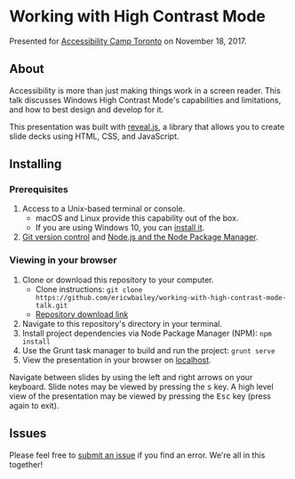 # Working with High Contrast Mode

Presented for [Accessibility Camp Toronto](http://www.accessibilitycampto.org/) on November 18, 2017.


## About
Accessibility is more than just making things work in a screen reader. This talk discusses Windows High Contrast Mode's capabilities and limitations, and how to best design and develop for it.

This presentation was built with [reveal.js](http://lab.hakim.se/reveal-js/#/), a library that allows you to create slide decks using HTML, CSS, and JavaScript.

## Installing

### Prerequisites

1. Access to a Unix-based terminal or console.
    - macOS and Linux provide this capability out of the box.
    - If you are using Windows 10, you can [install it](https://msdn.microsoft.com/en-us/commandline/wsl/install-win10).
1. [Git version control](https://git-scm.com/downloads) and [Node.js and the Node Package Manager](https://nodejs.org/en/download/).

### Viewing in your browser

1. Clone or download this repository to your computer.
    - Clone instructions: `git clone https://github.com/ericwbailey/working-with-high-contrast-mode-talk.git`
    - [Repository download link](https://github.com/ericwbailey/working-with-high-contrast-mode-talk/archive/master.zip)
1. Navigate to this repository's directory in your terminal.
1. Install project dependencies via Node Package Manager (NPM): `npm install`
1. Use the Grunt task manager to build and run the project: `grunt serve`
1. View the presentation in your browser on [localhost](http://localhost:8000/).

Navigate between slides by using the left and right arrows on your keyboard. Slide notes may be viewed by pressing the <kbd>s</kbd> key. A high level view of the presentation may be viewed by pressing the <kbd>Esc</kbd> key (press again to exit).


## Issues
Please feel free to [submit an issue](https://github.com/ericwbailey/working-with-high-contrast-mode-talk/issues) if you find an error. We're all in this together!